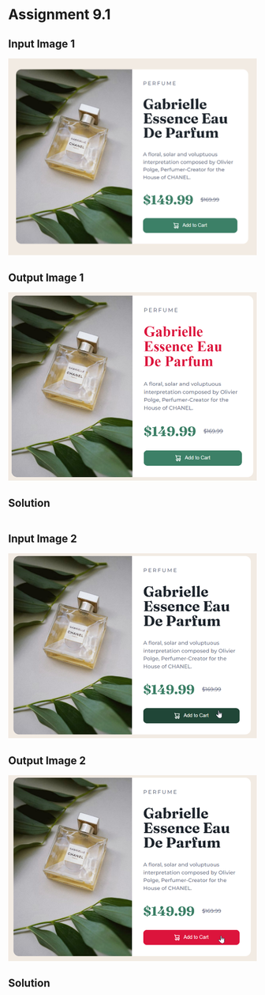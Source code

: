 # Assignment 9.1

## Input Image 1

![input 1](./DOM%20P9/ass9.1-before.png)

## Output Image 1

![output 1](./DOM%20P9/ass9.1-after.png)

## Solution

```JavaScript

```

## Input Image 2

![input 2](./DOM%20P9/ass9.2-before.png)

## Output Image 2

![output 2](./DOM%20P9/ass9.2-after.png)

## Solution

```JavaScript

```
